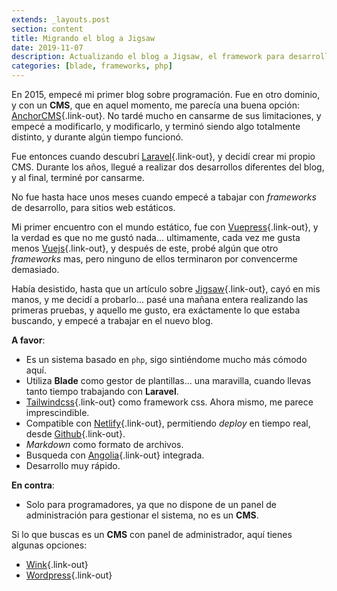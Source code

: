 ```yaml
---
extends: _layouts.post
section: content
title: Migrando el blog a Jigsaw
date: 2019-11-07
description: Actualizando el blog a Jigsaw, el framework para desarrollo de sitios estáticos 
categories: [blade, frameworks, php]
---
```


En 2015, empecé mi primer blog sobre programación. Fue en otro dominio, y con un **CMS**, que en aquel momento, me parecía una buena opción: [AnchorCMS](https://anchorcms.com/){.link-out}. No tardé mucho en cansarme de sus limitaciones, y empecé a modificarlo, y modificarlo, y terminó siendo algo totalmente distinto, y durante algún tiempo funcionó. 

Fue entonces cuando descubrí [Laravel](https://laravel.com){.link-out}, y decidí crear mi propio CMS. Durante los años, llegué a realizar dos desarrollos diferentes del blog, y al final, terminé por cansarme.

No fue hasta hace unos meses cuando empecé a tabajar con *frameworks* de desarrollo, para sitios web estáticos. 

Mi primer encuentro con el mundo estático, fue con [Vuepress](https://vuepress.vuejs.org/){.link-out}, y la verdad es que no me gustó nada... ultimamente, cada vez me gusta menos [Vuejs](https://vuejs.org/){.link-out}, y después de este, probé algún que otro *frameworks* mas, pero ninguno de ellos terminaron por convencerme demasiado. 

Había desistido, hasta que un artículo sobre [Jigsaw](https://jigsaw.tighten.co/){.link-out}, cayó en mis manos, y me decidí a probarlo... pasé una mañana entera realizando las primeras pruebas, y aquello me gusto, era exáctamente lo que estaba buscando, y empecé a trabajar en el nuevo blog.

**A favor**:

* Es un sistema basado en `php`, sigo sintiéndome mucho más cómodo aquí.
* Utiliza **Blade** como gestor de plantillas... una maravilla, cuando llevas tanto tiempo trabajando con **Laravel**.
* [Tailwindcss](https://tailwindcss.com/){.link-out} como framework css. Ahora mismo, me parece imprescindible.
* Compatible con [Netlify](https://www.netlify.com/){.link-out}, permitiendo *deploy* en tiempo real, desde [Github](https://github.com/){.link-out}.
* *Markdown* como formato de archivos.
* Busqueda con [Angolia](https://www.algolia.com/){.link-out} integrada.
* Desarrollo muy rápido.

**En contra**:

* Solo para programadores, ya que no dispone de un panel de administración para gestionar el sistema, no es un **CMS**.

Si lo que buscas es un **CMS** con panel de administrador, aquí tienes algunas opciones: 

* [Wink](https://wink.themsaid.com/){.link-out} 
* [Wordpress](https://es.wordpress.com/){.link-out}
